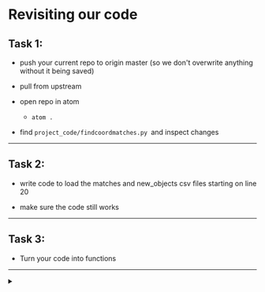 # Revisiting our code

## Task 1:
  - push your current repo to origin master (so we don't overwrite anything without it being saved)

  - pull from upstream

  - open repo in atom
      - `atom .`

  - find `project_code/findcoordmatches.py `and inspect changes

<hr>


## Task 2:
  - write code to load the matches and new_objects csv files starting on line 20

  - make sure the code still works

<hr>


## Task 3:
  - Turn your code into functions

<hr>

<details><summary></summary>
  <p>

## Task 4:
  - instead of using 3 arc seconds for our coordinate radius, redo everything with a radius of 10 arc seconds.

  </p>
</details>
